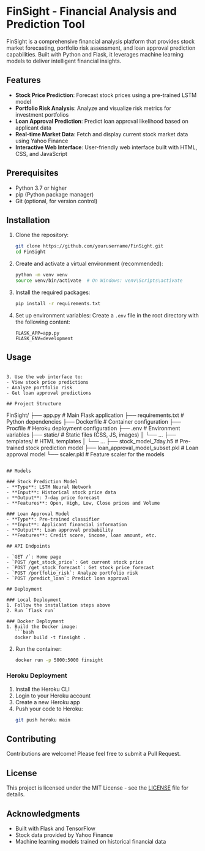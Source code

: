# FinSight - Financial Analysis and Prediction Tool

FinSight is a comprehensive financial analysis platform that provides stock market forecasting, portfolio risk assessment, and loan approval prediction capabilities. Built with Python and Flask, it leverages machine learning models to deliver intelligent financial insights.

## Features

- **Stock Price Prediction**: Forecast stock prices using a pre-trained LSTM model
- **Portfolio Risk Analysis**: Analyze and visualize risk metrics for investment portfolios
- **Loan Approval Prediction**: Predict loan approval likelihood based on applicant data
- **Real-time Market Data**: Fetch and display current stock market data using Yahoo Finance
- **Interactive Web Interface**: User-friendly web interface built with HTML, CSS, and JavaScript

## Prerequisites

- Python 3.7 or higher
- pip (Python package manager)
- Git (optional, for version control)

## Installation

1. Clone the repository:
   ```bash
   git clone https://github.com/yourusername/FinSight.git
   cd FinSight
   ```

2. Create and activate a virtual environment (recommended):
   ```bash
   python -m venv venv
   source venv/bin/activate  # On Windows: venv\Scripts\activate
   ```

3. Install the required packages:
   ```bash
   pip install -r requirements.txt
   ```

4. Set up environment variables:
   Create a `.env` file in the root directory with the following content:
   ```
   FLASK_APP=app.py
   FLASK_ENV=development
   ```

## Usage

   ```

3. Use the web interface to:
   - View stock price predictions
   - Analyze portfolio risk
   - Get loan approval predictions

## Project Structure

```
FinSight/
├── app.py                 # Main Flask application
├── requirements.txt       # Python dependencies
├── Dockerfile             # Container configuration
├── Procfile               # Heroku deployment configuration
├── .env                   # Environment variables
├── static/                # Static files (CSS, JS, images)
│   └── ...
├── templates/             # HTML templates
│   └── ...
├── stock_model_7day.h5    # Pre-trained stock prediction model
├── loan_approval_model_subset.pkl  # Loan approval model
└── scaler.pkl             # Feature scaler for the models
```

## Models

### Stock Prediction Model
- **Type**: LSTM Neural Network
- **Input**: Historical stock price data
- **Output**: 7-day price forecast
- **Features**: Open, High, Low, Close prices and Volume

### Loan Approval Model
- **Type**: Pre-trained classifier
- **Input**: Applicant financial information
- **Output**: Loan approval probability
- **Features**: Credit score, income, loan amount, etc.

## API Endpoints

- `GET /`: Home page
- `POST /get_stock_price`: Get current stock price
- `POST /get_stock_forecast`: Get stock price forecast
- `POST /portfolio_risk`: Analyze portfolio risk
- `POST /predict_loan`: Predict loan approval

## Deployment

### Local Deployment
1. Follow the installation steps above
2. Run `flask run`

### Docker Deployment
1. Build the Docker image:
   ```bash
   docker build -t finsight .
   ```
2. Run the container:
   ```bash
   docker run -p 5000:5000 finsight
   ```

### Heroku Deployment
1. Install the Heroku CLI
2. Login to your Heroku account
3. Create a new Heroku app
4. Push your code to Heroku:
   ```bash
   git push heroku main
   ```

## Contributing

Contributions are welcome! Please feel free to submit a Pull Request.

## License

This project is licensed under the MIT License - see the [LICENSE](LICENSE) file for details.

## Acknowledgments

- Built with Flask and TensorFlow
- Stock data provided by Yahoo Finance
- Machine learning models trained on historical financial data
